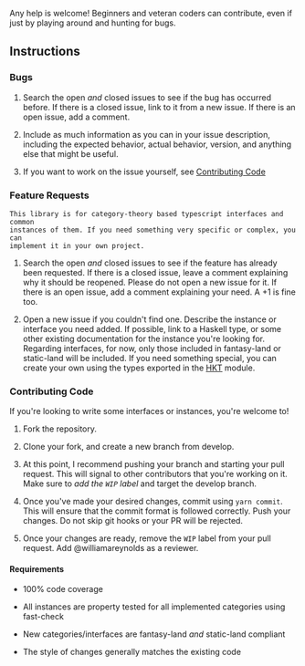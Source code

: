 Any help is welcome! Beginners and veteran coders can contribute, even if just by playing around and
hunting for bugs.

## Instructions

### Bugs

1. Search the open _and_ closed issues to see if the bug has occurred before. If there is a closed 
issue, link to it from a new issue. If there is an open issue, add a comment.

2. Include as much information as you can in your issue description, including the expected
behavior, actual behavior, version, and anything else that might be useful.

3. If you want to work on the issue yourself, see [Contributing Code](#contributing-code)

### Feature Requests

    This library is for category-theory based typescript interfaces and common 
    instances of them. If you need something very specific or complex, you can 
    implement it in your own project.
    
1. Search the open _and_ closed issues to see if the feature has already been requested. If there 
is a closed issue, leave a comment explaining why it should be reopened. Please do not open a new 
issue for it. If there is an open issue, add a comment explaining your need. A +1 is fine too.
  
2. Open a new issue if you couldn't find one. Describe the instance or interface you need added. If
possible, link to a Haskell type, or some other existing documentation for the instance you're
looking for. Regarding interfaces, for now, only those included in fantasy-land or static-land will
be included. If you need something special, you can create your own using the types exported in
the [HKT][hkt-module] module.

### Contributing Code

If you're looking to write some interfaces or instances, you're welcome to!

1. Fork the repository.

2. Clone your fork, and create a new branch from develop.

3. At this point, I recommend pushing your branch and starting your pull request. This will signal
to other contributors that you're working on it. Make sure to *add the `WIP` label* and target
the develop branch.

4. Once you've made your desired changes, commit using `yarn commit`. This will ensure that the
commit format is followed correctly. Push your changes. Do not skip git hooks or your PR will be
rejected.

5. Once your changes are ready, remove the `WIP` label from your pull request. Add @williamareynolds
as a reviewer.

#### Requirements

* 100% code coverage

* All instances are property tested for all implemented categories using fast-check

* New categories/interfaces are fantasy-land *and* static-land compliant

* The style of changes generally matches the existing code

[hkt-module]: src/HKT.ts
